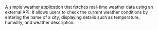 A simple weather application that fetches real-time weather data using an external API. It allows users to check the current weather conditions by entering the name of a city, displaying details such as temperature, humidity, and weather description.
